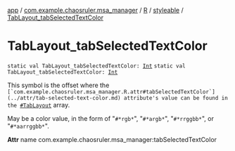 [app](../../../index.md) / [com.example.chaosruler.msa_manager](../../index.md) / [R](../index.md) / [styleable](index.md) / [TabLayout_tabSelectedTextColor](.)

# TabLayout_tabSelectedTextColor

`static val TabLayout_tabSelectedTextColor: `[`Int`](https://kotlinlang.org/api/latest/jvm/stdlib/kotlin/-int/index.html)
`static val TabLayout_tabSelectedTextColor: `[`Int`](https://kotlinlang.org/api/latest/jvm/stdlib/kotlin/-int/index.html)

This symbol is the offset where the ``[`com.example.chaosruler.msa_manager.R.attr#tabSelectedTextColor`](../attr/tab-selected-text-color.md) attribute's value can be found in the ``[`#TabLayout`](-tab-layout.md) array.

May be a color value, in the form of "`#*rgb*`", "`#*argb*`", "`#*rrggbb*`", or "`#*aarrggbb*`".

**Attr**
name com.example.chaosruler.msa_manager:tabSelectedTextColor

